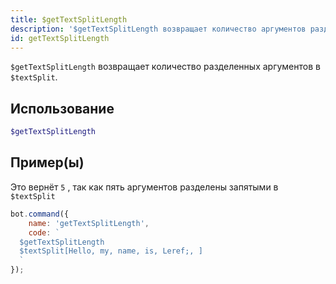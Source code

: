 ```yaml
---
title: $getTextSplitLength
description: '$getTextSplitLength возвращает количество аргументов разделения в $textSplit'
id: getTextSplitLength
---
```


`$getTextSplitLength` возвращает количество разделенных аргументов в `$textSplit`.

## Использование

```php
$getTextSplitLength
```

## Пример(ы)

Это вернёт `5` , так как пять аргументов разделены запятыми в `$textSplit`

```javascript
bot.command({
    name: 'getTextSplitLength',
    code: `
  $getTextSplitLength
  $textSplit[Hello, my, name, is, Leref;, ]
  `
});
```
